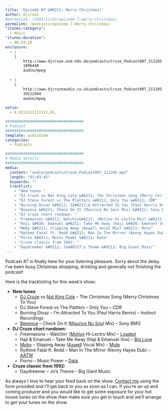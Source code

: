 ```yaml
---
title: 'Episode #7 &#8211; Merry Christmas!'
author: djcruze
#permalink: /2005/12/22/episode-7-merry-christmas/
permalink: /podcasts/episode-7-merry-christmas/
"itunes:category":
  - Music
"itunes:duration":
  - 00:54:20
enclosure:
  - |
    |
        http://www.djcruze.acm-edv.de/podcasts/Cruze_Podcast007_211205.mp3
        1896448
        audio/mpeg
        
  - |
    |
        http://www.djcruzeaudio.co.uk/podcasts/Cruze_Podcast007_211205.mp3
        39122944
        audio/mpeg
        
votio:
  - 8.9111111111111,45,

###################################
# Podcast
###################################
template: audioItem
categories:
  - Podcasts

###################################
# Media details
###################################
media:
  content: "audio/podcasts/Cruze_Podcast007_211205.mp3"
  length: "01:03:45"
  keywords: ""
  tracklist:
    - "New tunes "
    - "DJ Cruze vs Nat King Cole &#8211; The Christmas Song (Merry Christmas To You)"
    - "DJ Steve Forest vs The Platters &#8211; Only You &#8211; CDR"
    - "Burning Divaz &#8211; I&#8217;m Attracted To You (Paul Harris Remix) &#8211; Instinct Recordings"
    - "Beyonce &#8211; Check On It (Maurice Nu Soul Mix) &#8211; Sony BMG"
    - "DJ Cruze chart rundown: "
    - "Freemasons &#8211; Watchin&#8217; (Motivo Hi-Lectro Mix) &#8211; Loaded"
    - "Haji &#038; Emanuel &#8211; Take Me Away (Haji &#038; Emanuel Vox) &#8211; Big Love"
    - "Moby &#8211; Slipping Away (Axwell Vocal Mix) &#8211; Mute"
    - "Rythme Fatal ft. Redd &#8211; Man In The Mirror (Kenny Hayes Dub) &#8211; AATW"
    - "Porno &#8211; Music Power &#8211; Data"
    - "Cruze classic from 1992: "
    - "Daydreemer &#8211; Jo&#8217;s Theme &#8211; Big Giant Music"
---
```

Podcast #7 is finally here for your listening pleasure. Sorry about the delay. I&#8217;ve been busy Christmas shopping, drinking and generally not finishing the podcast!

Here is the tracklisting for this week&#8217;s show:

  * **New tunes** 
      * [DJ Cruze][3] vs [Nat King Cole][4] &#8211; The Christmas Song (Merry Christmas To You)
      * DJ Steve Forest vs The Platters &#8211; Only You &#8211; CDR
      * Burning Divaz &#8211; I&#8217;m Attracted To You (Paul Harris Remix) &#8211; Instinct Recordings
      * [Beyonce][5] &#8211; Check On It ([Maurice Nu Sou][6]l Mix) &#8211; Sony BMG
  * **DJ Cruze chart rundown:** 
      * Freemasons &#8211; Watchin&#8217; ([Motivo][7] Hi-Lectro Mix) &#8211; [Loaded][8]
      * Haji &#038; Emanuel &#8211; Take Me Away (Haji &#038; Emanuel Vox) &#8211; [Big Love][9]
      * [Moby][10] &#8211; Slipping Away ([Axwell][11] Vocal Mix) &#8211; [Mute][12]
      * Rythme Fatal ft. Redd &#8211; Man In The Mirror (Kenny Hayes Dub) &#8211; [AATW][13]
      * Porno &#8211; Music Power &#8211; [Data][14]
  * **Cruze classic from 1992:** 
      * Daydreemer &#8211; Jo&#8217;s Theme &#8211; Big Giant Music

As always I love to hear your feed back on the show. [Contact me][15] using the form provided and I&#8217;ll get back to you as soon as I can. If you&#8217;re an up and coming producer and you would like to get some exposure for your hot house tunes on the show then make sure you get in touch and we&#8217;ll arrange to get your tunes on the show.

 [1]: http://www.djcruzeaudio.co.uk/podcasts/Cruze_Podcast007_211205.mp3
 [2]: http://www.djcruze.co.uk/cms/podcasts/feed/rss2
 [3]: http://www.djcruze.co.uk/
 [4]: http://www.nat-king-cole.org/
 [5]: http://www.beyonceonline.com/
 [6]: http://www.mauricejoshua.com/
 [7]: http://www.motivo.it/
 [8]: http://www.loadedrecords.com/
 [9]: http://www.biglovemusic.co.uk/
 [10]: http://www.moby.com/
 [11]: http://www.axwell.co.uk/
 [12]: http://www.mute.com/
 [13]: http://www.aatw.com/
 [14]: http://www.ministryofsound.com/music/singles/
 [15]: http://www.djcruze.co.uk/cms/contact/